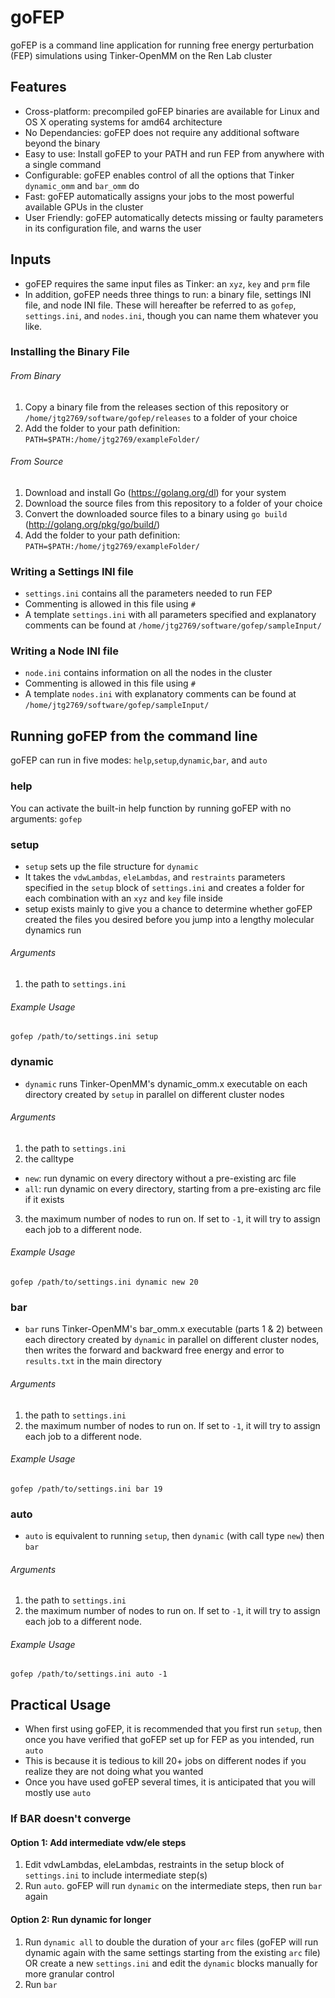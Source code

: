 # goFEP
goFEP is a command line application for running free energy perturbation (FEP) simulations using Tinker-OpenMM on the Ren Lab cluster
## Features
* Cross-platform: precompiled goFEP binaries are available for Linux and OS X operating systems for amd64 architecture
* No Dependancies: goFEP does not require any additional software beyond the binary
* Easy to use: Install goFEP to your PATH and run FEP from anywhere with a single command
* Configurable: goFEP enables control of all the options that Tinker `dynamic_omm` and `bar_omm` do
* Fast: goFEP automatically assigns your jobs to the most powerful available GPUs in the cluster
* User Friendly: goFEP automatically detects missing or faulty parameters in its configuration file, and warns the user
## Inputs
* goFEP requires the same input files as Tinker: an `xyz`, `key` and `prm` file
* In addition, goFEP needs three things to run: a binary file, settings INI file, and node INI file. These will hereafter be referred to as `gofep`, `settings.ini`, and `nodes.ini`, though you can name them whatever you like.
### Installing the Binary File
###### From Binary
1. Copy a binary file from the releases section of this repository or `/home/jtg2769/software/gofep/releases` to a folder of your choice
2. Add the folder to your path definition: `PATH=$PATH:/home/jtg2769/exampleFolder/`
###### From Source
1. Download and install Go (https://golang.org/dl) for your system
2. Download the source files from this repository to a folder of your choice
3. Convert the downloaded source files to a binary using `go build` (http://golang.org/pkg/go/build/)
4. Add the folder to your path definition: `PATH=$PATH:/home/jtg2769/exampleFolder/`
### Writing a Settings INI file
* `settings.ini` contains all the parameters needed to run FEP
* Commenting is allowed in this file using `#`
* A template `settings.ini` with all parameters specified and explanatory comments can be found at `/home/jtg2769/software/gofep/sampleInput/`
### Writing a Node INI file
* `node.ini` contains information on all the nodes in the cluster
* Commenting is allowed in this file using `#`
* A template `nodes.ini` with explanatory comments can be found at `/home/jtg2769/software/gofep/sampleInput/`
## Running goFEP from the command line
goFEP can run in five modes: `help`,`setup`,`dynamic`,`bar`, and `auto`
### help
You can activate the built-in help function by running goFEP with no arguments: `gofep`
### setup
* `setup` sets up the file structure for `dynamic`
* It takes the `vdwLambdas`, `eleLambdas`, and `restraints` parameters specified in the `setup` block of `settings.ini` and creates a folder for each combination with an `xyz` and `key` file inside
* setup exists mainly to give you a chance to determine whether goFEP created the files you desired before you jump into a lengthy molecular dynamics run
###### Arguments
1. the path to `settings.ini`
###### Example Usage
`gofep /path/to/settings.ini setup`
### dynamic
* `dynamic` runs Tinker-OpenMM's dynamic_omm.x executable on each directory created by `setup` in parallel on different cluster nodes
###### Arguments
1. the path to `settings.ini`
2. the calltype 
* `new`: run dynamic on every directory without a pre-existing arc file
* `all`: run dynamic on every directory, starting from a pre-existing arc file if it exists
3. the maximum number of nodes to run on. If set to `-1`, it will try to assign each job to a different node.
###### Example Usage
`gofep /path/to/settings.ini dynamic new 20`
### bar
* `bar` runs Tinker-OpenMM's bar_omm.x executable (parts 1 & 2) between each directory created by `dynamic` in parallel on different cluster nodes, then writes the forward and backward free energy and error to `results.txt` in the main directory
###### Arguments
1. the path to `settings.ini`
2. the maximum number of nodes to run on. If set to `-1`, it will try to assign each job to a different node.
###### Example Usage
`gofep /path/to/settings.ini bar 19`
### auto
* `auto` is equivalent to running `setup`, then `dynamic` (with call type `new`) then `bar`
###### Arguments
1. the path to `settings.ini`
2. the maximum number of nodes to run on. If set to `-1`, it will try to assign each job to a different node.
###### Example Usage
`gofep /path/to/settings.ini auto -1`
## Practical Usage
* When first using goFEP, it is recommended that you first run `setup`, then once you have verified that goFEP set up for FEP as you intended, run `auto`
* This is because it is tedious to kill 20+ jobs on different nodes if you realize they are not doing what you wanted
* Once you have used goFEP several times, it is anticipated that you will mostly use `auto`
### If BAR doesn't converge
#### Option 1: Add intermediate vdw/ele steps
1. Edit vdwLambdas, eleLambdas, restraints in the setup block of `settings.ini` to include intermediate step(s)
2. Run `auto`. goFEP will run `dynamic` on the intermediate steps, then run `bar` again 
#### Option 2: Run dynamic for longer
1. Run `dynamic all` to double the duration of your `arc` files (goFEP will run dynamic again with the same settings starting from the existing `arc` file) OR create a new `settings.ini` and edit the `dynamic` blocks manually for more granular control
2. Run `bar`




